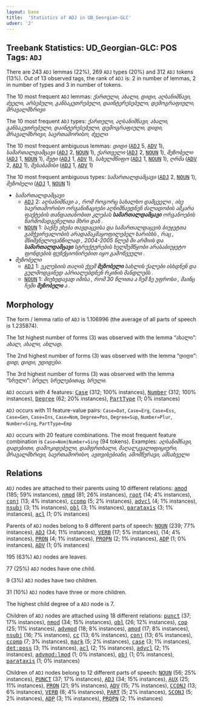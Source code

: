 ```yaml
---
layout: base
title:  'Statistics of ADJ in UD_Georgian-GLC'
udver: '2'
---
```


## Treebank Statistics: UD_Georgian-GLC: POS Tags: `ADJ`

There are 243 `ADJ` lemmas (22%), 269 `ADJ` types (20%) and 312 `ADJ` tokens (13%).
Out of 13 observed tags, the rank of `ADJ` is: 2 in number of lemmas, 2 in number of types and 3 in number of tokens.

The 10 most frequent `ADJ` lemmas: <em>ქართული, ახალი, დიდი, აღსანიშნავი, ძველი, არსებული, განსაკუთრებული, დაინტერესებული, დემოგრაფიული, მრავალმხრივი</em>

The 10 most frequent `ADJ` types:  <em>ქართული, აღსანიშნავი, ახალი, განსაკუთრებული, დაინტერესებული, დემოგრაფიული, დიდი, მრავალმხრივი, საერთაშორისო, ძველი</em>

The 10 most frequent ambiguous lemmas: <em>დიდი</em> (<tt><a href="ka_glc-pos-ADJ.html">ADJ</a></tt> 5, <tt><a href="ka_glc-pos-ADV.html">ADV</a></tt> 1), <em>სამართალდამცავი</em> (<tt><a href="ka_glc-pos-ADJ.html">ADJ</a></tt> 2, <tt><a href="ka_glc-pos-NOUN.html">NOUN</a></tt> 1), <em>ქართველი</em> (<tt><a href="ka_glc-pos-ADJ.html">ADJ</a></tt> 2, <tt><a href="ka_glc-pos-NOUN.html">NOUN</a></tt> 1), <em>მეზობელი</em> (<tt><a href="ka_glc-pos-ADJ.html">ADJ</a></tt> 1, <tt><a href="ka_glc-pos-NOUN.html">NOUN</a></tt> 1), <em>მეტი</em> (<tt><a href="ka_glc-pos-ADJ.html">ADJ</a></tt> 1, <tt><a href="ka_glc-pos-ADV.html">ADV</a></tt> 1), <em>სახელმწიფო</em> (<tt><a href="ka_glc-pos-ADJ.html">ADJ</a></tt> 1, <tt><a href="ka_glc-pos-NOUN.html">NOUN</a></tt> 1), <em>ღრმა</em> (<tt><a href="ka_glc-pos-ADV.html">ADV</a></tt> 2, <tt><a href="ka_glc-pos-ADJ.html">ADJ</a></tt> 1), <em>შესაბამისი</em> (<tt><a href="ka_glc-pos-ADJ.html">ADJ</a></tt> 1, <tt><a href="ka_glc-pos-ADV.html">ADV</a></tt> 1)

The 10 most frequent ambiguous types:  <em>სამართალდამცავი</em> (<tt><a href="ka_glc-pos-ADJ.html">ADJ</a></tt> 2, <tt><a href="ka_glc-pos-NOUN.html">NOUN</a></tt> 1), <em>მეზობელი</em> (<tt><a href="ka_glc-pos-ADJ.html">ADJ</a></tt> 1, <tt><a href="ka_glc-pos-NOUN.html">NOUN</a></tt> 1)


* <em>სამართალდამცავი</em>
  * <tt><a href="ka_glc-pos-ADJ.html">ADJ</a></tt> 2: <em>აღსანიშნავი ა , რომ როგორც სახალხო დამცველი , ისე საერთაშორისო ორგანიზაციები აღნიშნავდნენ ძალადობის აშკარა ფაქტების თანდათანობით კლებას <b>სამართალდამცავი</b> ორგანოების წარმომადგენელთა მხრი დან .</em>
  * <tt><a href="ka_glc-pos-NOUN.html">NOUN</a></tt> 1: <em>საქმე ეხება თავდაცვისა და სამართალდაცვის ბიუჯეტთა გამჭვირვალობის არადამაკმაყოფილებელ ხარისხს , რაც , მნიშვნელოვანწილად , 2004-2005 წლებ ში არმიის და <b>სამართალდამცავი</b> სტრუქტურების ხელშემწყობი არასაბიუჯეტო ფონდების ფუნქციონირებით იყო გამოწვეული .</em>
* <em>მეზობელი</em>
  * <tt><a href="ka_glc-pos-ADJ.html">ADJ</a></tt> 1: <em>ეკლესიის თაღის ქვეშ <b>მეზობელი</b> სახლის ქალები ისხდნენ და გულმოდგინედ აპრიალებდნენ რკინის შანდლებს .</em>
  * <tt><a href="ka_glc-pos-NOUN.html">NOUN</a></tt> 1: <em>მიუხედავად იმისა , რომ 30 წლითა ა ჩემ ზე უფროსი , მაინც ჩემი <b>მეზობელი</b> ა .</em>

## Morphology

The form / lemma ratio of `ADJ` is 1.106996 (the average of all parts of speech is 1.235874).

The 1st highest number of forms (3) was observed with the lemma “ახალი”: <em>ახალ, ახალი, ახლად</em>.

The 2nd highest number of forms (3) was observed with the lemma “დიდი”: <em>დიდ, დიდი, უდიდესი</em>.

The 3rd highest number of forms (3) was observed with the lemma “სრული”: <em>სრულ, სრულებითაც, სრული</em>.

`ADJ` occurs with 4 features: <tt><a href="ka_glc-feat-Case.html">Case</a></tt> (312; 100% instances), <tt><a href="ka_glc-feat-Number.html">Number</a></tt> (312; 100% instances), <tt><a href="ka_glc-feat-Degree.html">Degree</a></tt> (62; 20% instances), <tt><a href="ka_glc-feat-PartType.html">PartType</a></tt> (1; 0% instances)

`ADJ` occurs with 11 feature-value pairs: `Case=Dat`, `Case=Erg`, `Case=Ess`, `Case=Gen`, `Case=Ins`, `Case=Nom`, `Degree=Pos`, `Degree=Sup`, `Number=Plur`, `Number=Sing`, `PartType=Emp`

`ADJ` occurs with 20 feature combinations.
The most frequent feature combination is `Case=Nom|Number=Sing` (94 tokens).
Examples: <em>აღსანიშნავი, დადებითი, დამოკიდებული, დამფრთხალი, მაღალკვალიფიციური, მრავალმხრივი, საერთაშორისო, ავთვისებიანი, ამომწურავი, ამსახველი</em>


## Relations

`ADJ` nodes are attached to their parents using 10 different relations: <tt><a href="ka_glc-dep-amod.html">amod</a></tt> (185; 59% instances), <tt><a href="ka_glc-dep-nmod.html">nmod</a></tt> (81; 26% instances), <tt><a href="ka_glc-dep-root.html">root</a></tt> (14; 4% instances), <tt><a href="ka_glc-dep-conj.html">conj</a></tt> (13; 4% instances), <tt><a href="ka_glc-dep-ccomp.html">ccomp</a></tt> (5; 2% instances), <tt><a href="ka_glc-dep-advcl.html">advcl</a></tt> (4; 1% instances), <tt><a href="ka_glc-dep-nsubj.html">nsubj</a></tt> (3; 1% instances), <tt><a href="ka_glc-dep-obl.html">obl</a></tt> (3; 1% instances), <tt><a href="ka_glc-dep-parataxis.html">parataxis</a></tt> (3; 1% instances), <tt><a href="ka_glc-dep-acl.html">acl</a></tt> (1; 0% instances)

Parents of `ADJ` nodes belong to 8 different parts of speech: <tt><a href="ka_glc-pos-NOUN.html">NOUN</a></tt> (239; 77% instances), <tt><a href="ka_glc-pos-ADJ.html">ADJ</a></tt> (34; 11% instances), <tt><a href="ka_glc-pos-VERB.html">VERB</a></tt> (17; 5% instances),  (14; 4% instances), <tt><a href="ka_glc-pos-PRON.html">PRON</a></tt> (4; 1% instances), <tt><a href="ka_glc-pos-PROPN.html">PROPN</a></tt> (2; 1% instances), <tt><a href="ka_glc-pos-ADP.html">ADP</a></tt> (1; 0% instances), <tt><a href="ka_glc-pos-ADV.html">ADV</a></tt> (1; 0% instances)

195 (63%) `ADJ` nodes are leaves.

77 (25%) `ADJ` nodes have one child.

9 (3%) `ADJ` nodes have two children.

31 (10%) `ADJ` nodes have three or more children.

The highest child degree of a `ADJ` node is 7.

Children of `ADJ` nodes are attached using 18 different relations: <tt><a href="ka_glc-dep-punct.html">punct</a></tt> (37; 17% instances), <tt><a href="ka_glc-dep-nmod.html">nmod</a></tt> (34; 15% instances), <tt><a href="ka_glc-dep-obl.html">obl</a></tt> (26; 12% instances), <tt><a href="ka_glc-dep-cop.html">cop</a></tt> (25; 11% instances), <tt><a href="ka_glc-dep-advmod.html">advmod</a></tt> (18; 8% instances), <tt><a href="ka_glc-dep-amod.html">amod</a></tt> (17; 8% instances), <tt><a href="ka_glc-dep-nsubj.html">nsubj</a></tt> (16; 7% instances), <tt><a href="ka_glc-dep-cc.html">cc</a></tt> (13; 6% instances), <tt><a href="ka_glc-dep-conj.html">conj</a></tt> (13; 6% instances), <tt><a href="ka_glc-dep-ccomp.html">ccomp</a></tt> (7; 3% instances), <tt><a href="ka_glc-dep-mark.html">mark</a></tt> (5; 2% instances), <tt><a href="ka_glc-dep-case.html">case</a></tt> (3; 1% instances), <tt><a href="ka_glc-dep-det-poss.html">det:poss</a></tt> (3; 1% instances), <tt><a href="ka_glc-dep-acl.html">acl</a></tt> (2; 1% instances), <tt><a href="ka_glc-dep-advcl.html">advcl</a></tt> (2; 1% instances), <tt><a href="ka_glc-dep-advmod-lmod.html">advmod:lmod</a></tt> (1; 0% instances), <tt><a href="ka_glc-dep-obj.html">obj</a></tt> (1; 0% instances), <tt><a href="ka_glc-dep-parataxis.html">parataxis</a></tt> (1; 0% instances)

Children of `ADJ` nodes belong to 12 different parts of speech: <tt><a href="ka_glc-pos-NOUN.html">NOUN</a></tt> (56; 25% instances), <tt><a href="ka_glc-pos-PUNCT.html">PUNCT</a></tt> (37; 17% instances), <tt><a href="ka_glc-pos-ADJ.html">ADJ</a></tt> (34; 15% instances), <tt><a href="ka_glc-pos-AUX.html">AUX</a></tt> (25; 11% instances), <tt><a href="ka_glc-pos-PRON.html">PRON</a></tt> (21; 9% instances), <tt><a href="ka_glc-pos-ADV.html">ADV</a></tt> (15; 7% instances), <tt><a href="ka_glc-pos-CCONJ.html">CCONJ</a></tt> (13; 6% instances), <tt><a href="ka_glc-pos-VERB.html">VERB</a></tt> (8; 4% instances), <tt><a href="ka_glc-pos-PART.html">PART</a></tt> (5; 2% instances), <tt><a href="ka_glc-pos-SCONJ.html">SCONJ</a></tt> (5; 2% instances), <tt><a href="ka_glc-pos-ADP.html">ADP</a></tt> (3; 1% instances), <tt><a href="ka_glc-pos-PROPN.html">PROPN</a></tt> (2; 1% instances)

